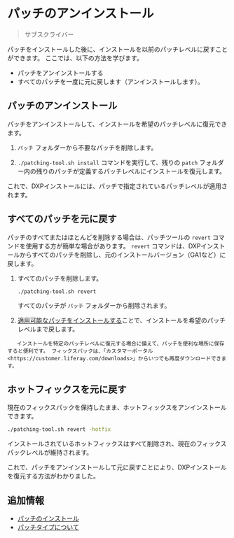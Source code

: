 # パッチのアンインストール

> サブスクライバー

パッチをインストールした後に、インストールを以前のパッチレベルに戻すことができます。 ここでは、以下の方法を学びます。

* パッチをアンインストールする
* すべてのパッチを一度に元に戻します（アンインストールします）。

<a name="パッチのアンインストール-1" />

## パッチのアンインストール

パッチをアンインストールして、インストールを希望のパッチレベルに復元できます。

1. `パッチ` フォルダーから不要なパッチを削除します。

1. `./patching-tool.sh install` コマンドを実行して、残りの `patch` フォルダー内の残りのパッチが定義するパッチレベルにインストールを復元します。

これで、DXPインストールには、パッチで指定されているパッチレベルが適用されます。

<a name="すべてのパッチを元に戻す" />

## すべてのパッチを元に戻す

パッチのすべてまたはほとんどを削除する場合は、パッチツールの `revert` コマンドを使用する方が簡単な場合があります。 `revert` コマンドは、DXPインストールからすべてのパッチを削除し、元のインストールバージョン（GA1など）に戻します。

1. すべてのパッチを削除します。

    ```bash
    ./patching-tool.sh revert
    ```

    すべてのパッチが `パッチ` フォルダーから削除されます。

1. [適用可能なパッチをインストールする](./installing-patches.md)ことで、インストールを希望のパッチレベルまで戻します。

```tip::
   インストールを特定のパッチレベルに復元する場合に備えて、パッチを便利な場所に保存すると便利です。 フィックスパックは、「カスタマーポータル<https://customer.liferay.com/downloads>」からいつでも再度ダウンロードできます。
```

<a name="ホットフィックスを元に戻す" />

## ホットフィックスを元に戻す

現在のフィックスパックを保持したまま、ホットフィックスをアンインストールできます。

```bash
./patching-tool.sh revert -hotfix
```

インストールされているホットフィックスはすべて削除され、現在のフィックスパックレベルが維持されます。

これで、パッチをアンインストールして元に戻すことにより、DXPインストールを復元する方法がわかりました。

<a name="追加情報" />

## 追加情報

* [パッチのインストール](./installing-patches.md)
* [パッチタイプについて](./understanding-patch-types.md)
